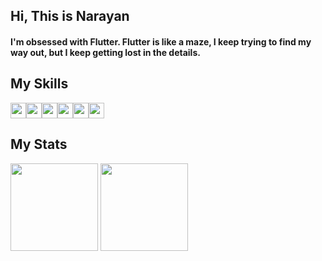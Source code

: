 ## Hi, This is Narayan

<h4>I'm obsessed with Flutter. Flutter is like a maze, I keep trying to find my way out, but I keep getting lost in the details.</h4>

## My Skills
<div style="display:flex; flex-direction: row;align-items: left">
<img src="https://img.shields.io/badge/-Flutter-042F56?style=flat-square&logo=Flutter" height="25"> 
<img src="https://img.shields.io/badge/-HTML5-E34F26?style=flat-square&logo=html5&logoColor=white" height="25"> 
<img src="https://img.shields.io/badge/-CSS3-00A9FA?style=flat-square&logo=css3" height="25"> 
<img src="https://img.shields.io/badge/-JavaScript-F7DF1E?style=flat-square&logo=JavaScript&logoColor=black" height="25"> 
<img src="https://img.shields.io/badge/-Git-black?style=flat-square&logo=git" height="25"> 
<img src="https://img.shields.io/badge/-GitHub-181717?style=flat-square&logo=github" height="25"> 
</div>

## My Stats
<div align="left">
<img height="140em" src="https://github-readme-stats.vercel.app/api/top-langs/?username=naaraayen&layout=compact&show_icon=true&theme=algolia">
<img height="140em" src="https://github-readme-stats.vercel.app/api/?username=naaraayen&layout=compact&show_icon=true&theme=algolia"/>
</div>
